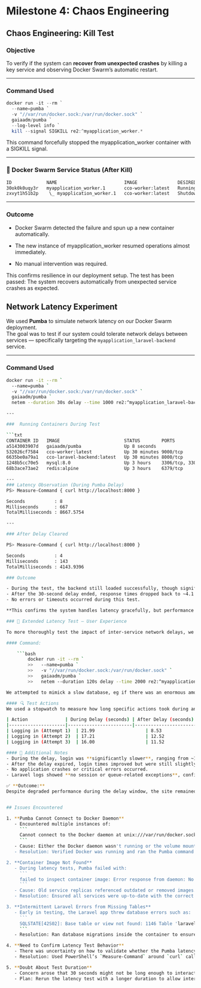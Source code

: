 # Milestone 4: Chaos Engineering 

## Chaos Engineering: Kill Test

###  Objective
To verify if the system can **recover from unexpected crashes** by killing a key service and observing Docker Swarm’s automatic restart.

---

### Command Used

```powershell
docker run -it --rm `
  --name=pumba `
  -v "//var/run/docker.sock:/var/run/docker.sock" `
  gaiaadm/pumba `
  --log-level info `
  kill --signal SIGKILL re2:^myapplication_worker.*
```

This command forcefully stopped the myapplication_worker container with a SIGKILL signal.

---
### 🐳 Docker Swarm Service Status (After Kill)

```txt
ID             NAME                         IMAGE               DESIRED STATE   CURRENT STATE           ERROR
30ok0k0uqy3r   myapplication_worker.1       cco-worker:latest   Running         Running 24 seconds ago
zxvyt1h51b2p    \_ myapplication_worker.1   cco-worker:latest   Shutdown        Failed 30 seconds ago   "task: non-zero exit (137)"
```

---

### Outcome
- Docker Swarm detected the failure and spun up a new container automatically.

- The new instance of myapplication_worker resumed operations almost immediately.

- No manual intervention was required.

This confirms resilience in our deployment setup. The test has been passed: The system recovers automatically from unexpected service crashes as expected.


## Network Latency Experiment

We used **Pumba** to simulate network latency on our Docker Swarm deployment.  
The goal was to test if our system could tolerate network delays between services — specifically targeting the `myapplication_laravel-backend` service.

---

### Command Used

```sh
docker run -it --rm `
  --name=pumba `
  -v "//var/run/docker.sock:/var/run/docker.sock" `
  gaiaadm/pumba `
  netem --duration 30s delay --time 1000 re2:^myapplication_laravel-backend.*

---

###  Running Containers During Test

```txt
CONTAINER ID   IMAGE                        STATUS        PORTS
a5143003907d   gaiaadm/pumba                Up 8 seconds
532026cf7584   cco-worker:latest            Up 30 minutes 9000/tcp
6635be0a79a1   cco-laravel-backend:latest   Up 30 minutes 8000/tcp
1248b5cc70e5   mysql:8.0                    Up 3 hours    3306/tcp, 33060/tcp
68b3ace73ae2   redis:alpine                 Up 3 hours    6379/tcp

---
### Latency Observation (During Pumba Delay)
PS> Measure-Command { curl http://localhost:8000 }

Seconds           : 8
Milliseconds      : 667
TotalMilliseconds : 8667.5754

---

### After Delay Cleared

PS> Measure-Command { curl http://localhost:8000 }

Seconds           : 4
Milliseconds      : 143
TotalMilliseconds : 4143.9396

### Outcome

- During the test, the backend still loaded successfully, though significantly slower (~8.6 seconds).
- After the 30-second delay ended, response times dropped back to ~4.1 seconds.
- No errors or timeouts occurred during this test.

**This confirms the system handles latency gracefully, but performance degrades under stress — as expected.**

### 🧪 Extended Latency Test – User Experience

To more thoroughly test the impact of inter-service network delays, we ran a longer `pumba netem` delay of 1000ms for 2 minutes on the `myapplication_laravel-backend` service. During this time, we manually interacted with the app to observe real user experience.

#### Command: 

	```bash
		docker run -it --rm `
		>>   --name=pumba `
		>>   -v "//var/run/docker.sock:/var/run/docker.sock" `
		>>   gaiaadm/pumba `
		>>   netem --duration 120s delay --time 2000 re2:^myapplication_database.*

We attempted to mimick a slow database, eg if there was an enormous amount of traffick. 

#### 🔍 Test Actions
We used a stopwatch to measure how long specific actions took during and after the delay:

| Action              | During Delay (seconds) | After Delay (seconds) |
|---------------------|------------------------|------------------------|
| Logging in (Attempt 1)  | 21.99                   | 8.53                   |
| Logging in (Attempt 2)  | 17.21                   | 12.52                  |
| Logging in (Attempt 3)  | 16.00                   | 11.52                  |

#### 🔧 Additional Notes
- During the delay, login was **significantly slower**, ranging from ~16–22 seconds.
- After the delay expired, login times improved but were still slightly elevated, likely due to temporary caching or service resumption.
- No application crashes or critical errors occurred.
- Laravel logs showed **no session or queue-related exceptions**, confirming system resilience under stress.

✅ **Outcome:**  
Despite degraded performance during the delay window, the site remained usable. This confirms the system is tolerant of temporary network issues between services.


## Issues Encountered

1. **Pumba Cannot Connect to Docker Daemon**
   - Encountered multiple instances of:
     ```
     Cannot connect to the Docker daemon at unix:///var/run/docker.sock
     ```
   - Cause: Either the Docker daemon wasn't running or the volume mount was misconfigured.
   - Resolution: Verified Docker was running and ran the Pumba command via PowerShell with correctly escaped paths.

2. **Container Image Not Found**
   - During latency tests, Pumba failed with:
     ```
     failed to inspect container image: Error response from daemon: No such image
     ```
   - Cause: Old service replicas referenced outdated or removed images.
   - Resolution: Ensured all services were up-to-date with the correct images before running Pumba.

3. **Intermittent Laravel Errors from Missing Tables**
   - Early in testing, the Laravel app threw database errors such as:
     ```
     SQLSTATE[42S02]: Base table or view not found: 1146 Table 'laravel.sessions' doesn't exist
     ```
   - Resolution: Ran database migrations inside the container to ensure all tables were created.

4. **Need to Confirm Latency Test Behavior**
   - There was uncertainty on how to validate whether the Pumba latency delay was effective.
   - Resolution: Used PowerShell’s `Measure-Command` around `curl` calls before, during, and after the test, confirming the performance impact (e.g., ~8.6s vs. ~4.1s).

5. **Doubt About Test Duration**
   - Concern arose that 30 seconds might not be long enough to interact with the app (e.g., log in/out).
   - Plan: Rerun the latency test with a longer duration to allow interaction and observe live behavior.

